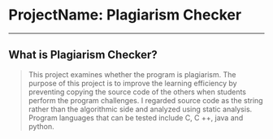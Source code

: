 # ProjectName: Plagiarism Checker

----
## What is Plagiarism Checker?

>This project examines whether the program is plagiarism.
>The purpose of this project is to improve the learning efficiency by preventing copying the source code of the others when students perform the program challenges.
>I regarded source code as the string rather than the algorithmic side and analyzed using static analysis.
Program languages that can be tested include C, C ++, java and python.
